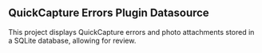 ## QuickCapture Errors Plugin Datasource

This project displays QuickCapture errors and photo attachments stored in a SQLite database, allowing for review.